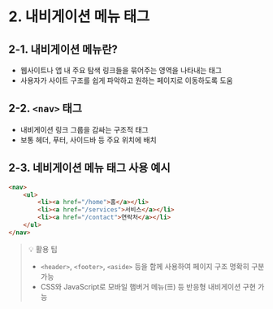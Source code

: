 # 2. 내비게이션 메뉴 태그

## 2-1. 내비게이션 메뉴란?

-   웹사이트나 앱 내 주요 탐색 링크들을 묶어주는 영역을 나타내는 태그
-   사용자가 사이트 구조를 쉽게 파악하고 원하는 페이지로 이동하도록 도움

## 2-2. `<nav>` 태그

-   내비게이션 링크 그룹을 감싸는 구조적 태그
-   보통 헤더, 푸터, 사이드바 등 주요 위치에 배치

## 2-3. 네비게이션 메뉴 태그 사용 예시

```html
<nav>
    <ul>
        <li><a href="/home">홈</a></li>
        <li><a href="/services">서비스</a></li>
        <li><a href="/contact">연락처</a></li>
    </ul>
</nav>
```

> 💡 활용 팁
>
> -   `<header>`, `<footer>`, `<aside>` 등을 함께 사용하여 페이지 구조 명확히 구분 가능
> -   CSS와 JavaScript로 모바일 햄버거 메뉴(☰) 등 반응형 내비게이션 구현 가능
